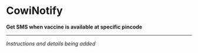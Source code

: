 # CowiNotify
**Get SMS when vaccine is available at specific pincode**

-----

*Instructions and details being added*
